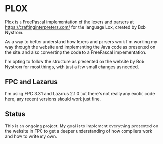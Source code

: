 # PLOX

Plox is a FreePascal implementation of the lexers and parsers at https://craftinginterpreters.com/ for the language Lox, created by Bob Nystrom.

As a way to better understand how lexers and parsers work I'm working my way through the website and implementing the Java code as presented on the site, and also converting the code to a FreePascal implementation.

I'm opting to follow the structure as presented on the website by Bob Nystrom for most things, with just a few small changes as needed.

## FPC and Lazarus
I'm using FPC 3.3.1 and Lazarus 2.1.0 but there's not really any exotic code here, any recent versions should work just fine.

## Status
This is an ongoing project. My goal is to implement everything presented on the website in FPC to get a deeper understanding of how compilers work and how to write my own.
